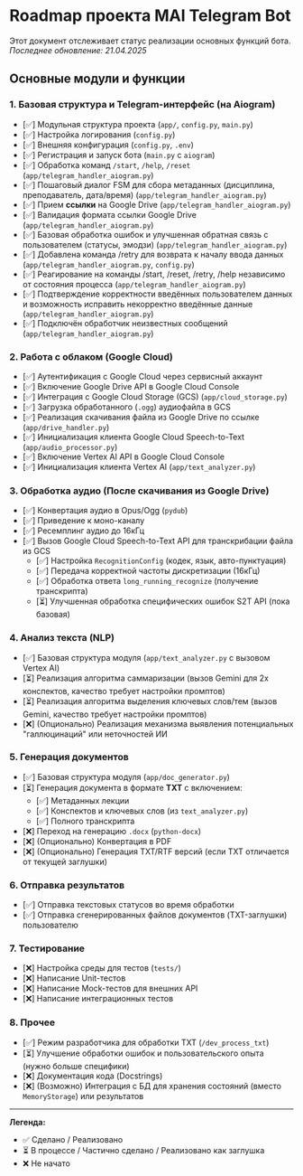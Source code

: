 # Roadmap проекта MAI Telegram Bot

Этот документ отслеживает статус реализации основных функций бота.
*Последнее обновление: 21.04.2025*

## Основные модули и функции

### 1. Базовая структура и Telegram-интерфейс (на Aiogram)
* [✅] Модульная структура проекта (`app/`, `config.py`, `main.py`)
* [✅] Настройка логирования (`config.py`)
* [✅] Внешняя конфигурация (`config.py`, `.env`)
* [✅] Регистрация и запуск бота (`main.py` с `aiogram`)
* [✅] Обработка команд `/start`, `/help`, `/reset` (`app/telegram_handler_aiogram.py`)
* [✅] Пошаговый диалог FSM для сбора метаданных (дисциплина, преподаватель, дата/время) (`app/telegram_handler_aiogram.py`)
* [✅] Прием **ссылки** на Google Drive (`app/telegram_handler_aiogram.py`)
* [✅] Валидация формата ссылки Google Drive (`app/telegram_handler_aiogram.py`)
* [✅] Базовая обработка ошибок и улучшенная обратная связь с пользователем (статусы, эмодзи) (`app/telegram_handler_aiogram.py`)
* [✅] Добавлена команда /retry для возврата к началу ввода данных (`app/telegram_handler_aiogram.py`, `config.py`)
* [✅] Реагирование на команды /start, /reset, /retry, /help независимо от состояния процесса (`app/telegram_handler_aiogram.py`)
* [✅] Подтверждение корректности введённых пользователем данных и возможность исправить некорректно введённые данные (`app/telegram_handler_aiogram.py`)
* [✅] Подключён обработчик неизвестных сообщений (`app/telegram_handler_aiogram.py`)

### 2. Работа с облаком (Google Cloud)
* [✅] Аутентификация с Google Cloud через сервисный аккаунт
* [✅] Включение Google Drive API в Google Cloud Console
* [✅] Интеграция с Google Cloud Storage (GCS) (`app/cloud_storage.py`)
* [✅] Загрузка обработанного (`.ogg`) аудиофайла в GCS
* [✅] Реализация скачивания файла из Google Drive по ссылке (`app/drive_handler.py`)
* [✅] Инициализация клиента Google Cloud Speech-to-Text (`app/audio_processor.py`)
* [✅] Включение Vertex AI API в Google Cloud Console
* [✅] Инициализация клиента Vertex AI (`app/text_analyzer.py`)

### 3. Обработка аудио (После скачивания из Google Drive)
* [✅] Конвертация аудио в Opus/Ogg (`pydub`)
* [✅] Приведение к моно-каналу
* [✅] Ресемплинг аудио до 16кГц
* [✅] Вызов Google Cloud Speech-to-Text API для транскрибации файла из GCS
    * [✅] Настройка `RecognitionConfig` (кодек, язык, авто-пунктуация)
    * [✅] Передача корректной частоты дискретизации (16кГц)
    * [✅] Обработка ответа `long_running_recognize` (получение транскрипта)
    * [⏳] Улучшенная обработка специфических ошибок S2T API (пока базовая)

### 4. Анализ текста (NLP)
* [✅] Базовая структура модуля (`app/text_analyzer.py` с вызовом Vertex AI)
* [⏳] Реализация алгоритма саммаризации (вызов Gemini для 2х конспектов, качество требует настройки промптов)
* [⏳] Реализация алгоритма выделения ключевых слов/тем (вызов Gemini, качество требует настройки промптов)
* [❌] (Опционально) Реализация механизма выявления потенциальных "галлюцинаций" или неточностей ИИ

### 5. Генерация документов
* [✅] Базовая структура модуля (`app/doc_generator.py`)
* [⏳] Генерация документа в формате **TXT** с включением:
    * [✅] Метаданных лекции
    * [✅] Конспектов и ключевых слов (из `text_analyzer.py`)
    * [✅] Полного транскрипта
* [❌] Переход на генерацию `.docx` (`python-docx`)
* [❌] (Опционально) Конвертация в PDF
* [❌] (Опционально) Генерация TXT/RTF версий (если TXT отличается от текущей заглушки)

### 6. Отправка результатов
* [✅] Отправка текстовых статусов во время обработки
* [✅] Отправка сгенерированных файлов документов (TXT-заглушки) пользователю

### 7. Тестирование
* [❌] Настройка среды для тестов (`tests/`)
* [❌] Написание Unit-тестов
* [❌] Написание Mock-тестов для внешних API
* [❌] Написание интеграционных тестов

### 8. Прочее
* [✅] Режим разработчика для обработки TXT (`/dev_process_txt`)
* [⏳] Улучшение обработки ошибок и пользовательского опыта (нужно больше специфики)
* [❌] Документация кода (Docstrings)
* [❌] (Возможно) Интеграция с БД для хранения состояний (вместо `MemoryStorage`) или результатов

---
**Легенда:**
* ✅ Сделано / Реализовано
* ⏳ В процессе / Частично сделано / Реализовано как заглушка
* ❌ Не начато

